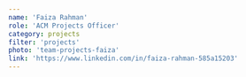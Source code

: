 ```yaml
---
name: 'Faiza Rahman'
role: 'ACM Projects Officer'
category: projects
filter: 'projects'
photo: 'team-projects-faiza'
link: 'https://www.linkedin.com/in/faiza-rahman-585a15203'
---
```

